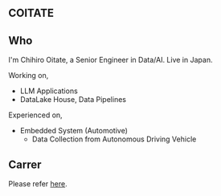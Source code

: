 ## COITATE

## Who
I'm Chihiro Oitate, a Senior Engineer in Data/AI. Live in Japan.

Working on,
- LLM Applications
- DataLake House, Data Pipelines

Experienced on,
- Embedded System (Automotive)
  - Data Collection from Autonomous Driving Vehicle

## Carrer
Please refer [here](https://www.linkedin.com/public-profile/settings?trk=d_flagship3_profile_self_view_public_profile).
